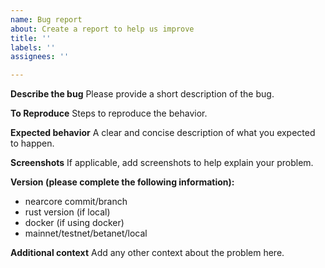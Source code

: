 ```yaml
---
name: Bug report
about: Create a report to help us improve
title: ''
labels: ''
assignees: ''

---
```


<!--
Thank you for taking the time to file an issue, we highly appreciate your contribution.

Before you go ahead, please make sure that the issue has not been reported already.
For support questions, please head over to our [Discord](http://near.chat/) or ask on [StackOverflow](https://stackoverflow.com/search?q=nearprotocol).
-->

**Describe the bug**
Please provide a short description of the bug.

**To Reproduce**
Steps to reproduce the behavior.

**Expected behavior**
A clear and concise description of what you expected to happen.

**Screenshots**
If applicable, add screenshots to help explain your problem.

**Version (please complete the following information):**
- nearcore commit/branch
- rust version (if local)
- docker (if using docker)
- mainnet/testnet/betanet/local

**Additional context**
Add any other context about the problem here.
